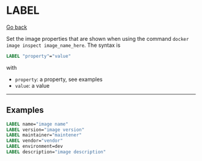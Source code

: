 # LABEL

[Go back](..#most-used-instructions)

Set the image properties that are shown
when using the command ``docker image inspect image_name_here``.
The syntax is

```dockerfile
LABEL "property"="value"
```

with

* ``property``: a property, see examples
* ``value``: a value

<hr class="sl">

## Examples

```dockerfile
LABEL name="image name"
LABEL version="image version"
LABEL maintainer="maintener"
LABEL vendor="vendor"
LABEL environment=dev
LABEL description="image description"
```
